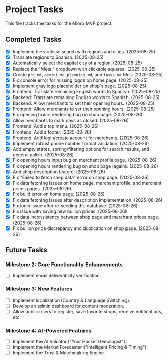 # Project Tasks

This file tracks the tasks for the Mioro MVP project.

## Completed Tasks

- [x] Implement hierarchical search with regions and cities. (2025-08-25)
- [x] Translate regions to Spanish. (2025-08-25)
- [x] Automatically select the capital city of a region. (2025-08-25)
- [x] Replace the "Metal" dropdown with clickable squares. (2025-08-25)
- [x] Create `prd.md`, `gemini.md`, `planning.md`, and `tasks.md` files. (2025-08-25)
- [x] Fix console error for missing logos on home page. (2025-08-25)
- [x] Implement gray logo placeholder on shop's page. (2025-08-25)
- [x] Frontend: Translate remaining English words to Spanish. (2025-08-25)
- [x] Backend: Translate remaining English words to Spanish. (2025-08-25)
- [x] Backend: Allow merchants to set their opening hours. (2025-08-25)
- [x] Frontend: Allow merchants to set their opening hours. (2025-08-25)
- [x] Fix opening hours rendering bug on shop page. (2025-08-26)
- [x] Allow merchants to mark days as closed. (2025-08-26)
- [x] Frontend: Add a top menu. (2025-08-26)
- [x] Frontend: Add a footer. (2025-08-26)
- [x] Frontend: Add login/create account for merchants. (2025-08-26)
- [x] Implement robust phone number format validation. (2025-08-26)
- [x] Add empty states, sorting/filtering options for search results, and general polish. (2025-08-26)
- [x] Fix opening hours input bug on merchant profile page. (2025-08-26)
- [x] Fix opening hours rendering bug on shop page (again). (2025-08-26)
- [x] Add shop description feature. (2025-08-26)
- [x] Fix "Failed to fetch shop data" error on shop page. (2025-08-26)
- [x] Fix data fetching issues on home page, merchant profile, and merchant prices pages. (2025-08-26)
- [x] Fix build error on home page. (2025-08-26)
- [x] Fix data fetching issues after description implementation. (2025-08-26)
- [x] Fix login issue after re-seeding the database. (2025-08-26)
- [x] Fix issue with saving new bullion prices. (2025-08-26)
- [x] Fix data inconsistency between shop page and merchant prices page. (2025-08-26)
- [x] Fix bullion price discrepancy and duplication on shop page. (2025-08-26)

## Future Tasks

### Milestone 2: Core Functionality Enhancements

- [ ] Implement email deliverability verification.

### Milestone 3: New Features

- [ ] Implement localization (Country & Language Switching).
- [ ] Develop an admin dashboard for content moderation.
- [ ] Allow public users to register, save favorite shops, receive notifications, etc.

### Milestone 4: AI-Powered Features

- [ ] Implement the AI Valuator ("Your Pocket Gemologist").
- [ ] Implement the Market Forecaster ("Intelligent Pricing & Timing").
- [ ] Implement the Trust & Matchmaking Engine.
